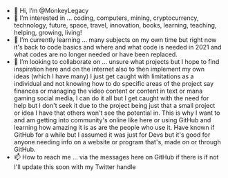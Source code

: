 - 👋 Hi, I’m @MonkeyLegacy
- 👀 I’m interested in ... coding, computers, mining, cryptocurrency, technology, future, space, travel, innovation, books, learning, teaching, helping, growing, living!
- 🌱 I’m currently learning ... many subjects on my own time but right now it's back to code basics and where and what code is needed in 2021 and what codes are no longer needed or have been replaced.
- 💞️ I’m looking to collaborate on ... unsure what projects but I hope to find inspiration here and on the internet also to then implement my own ideas (which I have many) I just get caught with limitations as a individual and not knowing how to do specific areas
of the project say finances or managing the video content or content in text or mana gaming social media, I can do it all but I get caught with the need for help but I don't seek it due to the project being just that a small project or idea I have that others won't see the potential in.
This is why I want to and am getting into community's online like here or using GitHub and learning how amazing it is as are the people who use it. Have known if GitHub for a while but I assumed it was just for Devs but it's good for anyone needing info on a website or program that's,
made on or through GitHub.
- 📫 How to reach me ... via the messages here on GitHub if there is if not I'll update this soon with my Twitter handle

<!---
MonkeyLegacy/MonkeyLegacy is a ✨ special ✨ repository because its `README.md` (this file) appears on your GitHub profile.
You can click the Preview link to take a look at your changes.
--->
